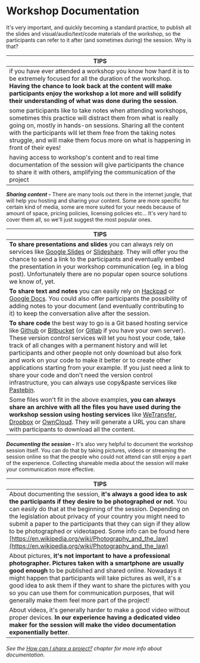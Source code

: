 # Workshop Documentation

It's very important, and quickly becoming a standard practice, to publish all the slides and visual/audio/text/code materials of the workshop, so the participants can refer to it after (and sometimes during) the session. Why is that?

|TIPS|
|-|
|if you have ever attended a workshop you know how hard it is to be extremely focused for all the duration of the workshop. **Having the chance to look back at the content will make participants enjoy the workshop a lot more and will solidify their understanding of what was done during the session**.|
|some participants like to take notes when attending workshops, sometimes this practice will distract them from what is really going on, mostly in hands-on sessions. Sharing all the content with the participants will let them free from the taking notes struggle, and will make them focus more on what is happening in front of their eyes!|
|having access to workshop's content and to real time documentation of the session will give participants the chance to share it with others, amplifying the communication of the project|

***Sharing content -*** There are many tools out there in the internet jungle, that will help you hosting and sharing your content. Some are more specific for certain kind of media, some are more suited for your needs because of amount of space, pricing policies, licensing policies etc... It's very hard to cover them all, so we'll just suggest the most popular ones.

|TIPS|
|-|
|**To share presentations and slides** you can always rely on services like [Google Slides](https://www.google.com/slides/about/) or [Slideshare](http://www.slideshare.net/). They will offer you the chance to send a link to the participants and eventually embed the presentation in your workshop communication (eg. in a blog post). Unfortunately there are no popular open source solutions we know of, yet.|
|**To share text and notes** you can easily rely on [Hackpad](https://hackpad.com/) or [Google Docs](https://www.google.com/docs/about/). You could also offer participants the possibility of adding notes to your document (and eventually contributing to it) to keep the conversation alive after the session.|
|**To share code** the best way to go is a Git based hosting service like [Github](https://github.com/) or [Bitbucket](https://bitbucket.org/) (or [Gitlab](https://about.gitlab.com/) if you have your own server). These version control services will let you host your code, take track of all changes with a permanent history and will let participants and other people not only download but also fork and work on your code to make it better or to create other applications starting from your example. If you just need a link to share your code and don't need the version control infrastructure, you can always use copy&paste services like [Pastebin](http://pastebin.com/).|
|Some files won't fit in the above examples, **you can always share an archive with all the files you have used during the workshop session using hosting services** like [WeTransfer](https://www.wetransfer.com/), [Dropbox](https://www.dropbox.com) or [OwnCloud](https://owncloud.org/). They will generate a URL you can share with participants to download all the content.|

***Documenting the session -*** It's also very helpful to document the workshop session itself. You can do that by taking pictures, videos or streaming the session online so that the people who could not attend can still enjoy a part of the experience.
Collecting shareable media about the session will make your communication more effective.

|TIPS|
|-|
|About documenting the session, **it's always a good idea to ask the participants if they desire to be photographed or not**. You can easily do that at the beginning of the session. Depending on the legislation about privacy of your country you might need to submit a paper to the participants that they can sign if they allow to be photographed or videotaped. Some info can be found here [https://en.wikipedia.org/wiki/Photography_and_the_law](https://en.wikipedia.org/wiki/Photography_and_the_law)|
|About pictures, **it's not important to have a professional photographer. Pictures taken with a smartphone are usually good enough** to be published and shared online. Nowadays it might happen that participants will take pictures as well, it's a good idea to ask them if they want to share the pictures with you so you can use them for communication purposes, that will generally make them feel more part of the project!|
|About videos, it's generally harder to make a good video without proper devices. **In our experience having a dedicated video maker for the session will make the video documentation exponentially better**.|

###### See the [How can I share a project?](how_can_i_share_a_project.md) chapter for more info about documentation.